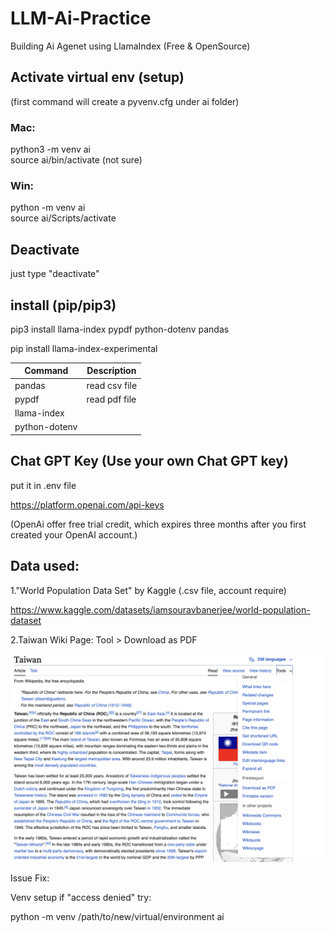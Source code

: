 # LLM-Ai-Practice  
Building Ai Agenet using LlamaIndex (Free & OpenSource)  

## Activate virtual env (setup)
(first command will create a pyvenv.cfg under ai folder)

### Mac:  
python3 -m venv ai  
source ai/bin/activate  (not sure)  

### Win:  
python -m venv ai  
source ai/Scripts/activate  

## Deactivate  
just type "deactivate"  

## install (pip/pip3)  
pip3 install llama-index pypdf python-dotenv pandas 

pip install llama-index-experimental


| Command | Description |
| --- | --- |
| pandas |  read csv file |
| pypdf | read pdf file |
| llama-index |  |
| python-dotenv |  |


## Chat GPT Key (Use your own Chat GPT key)
put it in .env file

https://platform.openai.com/api-keys

(OpenAi offer free trial credit, which expires three months after you first created your OpenAI account.)




## Data used:

1."World Population Data Set" by Kaggle (.csv file, account require)

https://www.kaggle.com/datasets/iamsouravbanerjee/world-population-dataset


2.Taiwan Wiki Page: Tool > Download as PDF

![Download from Wiki](https://github.com/sparklydavid/LLM-Ai-Practice/blob/main/rm-imgs/guide_wiki.png)


Issue Fix:

Venv setup if "access denied" try:

python -m venv /path/to/new/virtual/environment ai
